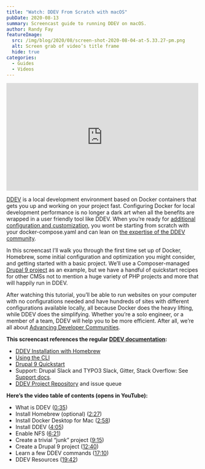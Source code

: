 ```yaml
---
title: "Watch: DDEV From Scratch with macOS"
pubDate: 2020-08-13
summary: Screencast guide to running DDEV on macOS.
author: Randy Fay
featureImage:
  src: /img/blog/2020/08/screen-shot-2020-08-04-at-5.33.27-pm.png
  alt: Screen grab of video’s title frame
  hide: true
categories:
  - Guides
  - Videos
---
```


<div class="video-container">
<iframe loading="lazy" title="DDEV from Scratch on macOS" width="500" height="281" src="https://www.youtube.com/embed/-firvjLr2hE?feature=oembed" frameborder="0" allow="accelerometer; autoplay; encrypted-media; gyroscope; picture-in-picture" allowfullscreen=""></iframe>
</div>

[DDEV](https://github.com/ddev/ddev) is a local development environment based on Docker containers that gets you up and working on your project fast. Configuring Docker for local development performance is no longer a dark art when all the benefits are wrapped in a user friendly tool like DDEV. When you’re ready for [additional configuration and customization](https://ddev.readthedocs.io/en/stable/users/extend/customization-extendibility/#extending-and-customizing-environments), you wont be starting from scratch with your docker-compose.yaml and can lean on [the expertise of the DDEV community](https://ddev.readthedocs.io/en/stable/users/support/).

In this screencast I’ll walk you through the first time set up of Docker, Homebrew, some initial configuration and optimization you might consider, and getting started with a basic project. We’ll use a Composer-managed [Drupal 9 project](https://ddev.readthedocs.io/en/stable/users/quickstart/#drupal) as an example, but we have a handful of quickstart recipes for other CMSs not to mention a huge variety of PHP projects and more that will happily run in DDEV.

After watching this tutorial, you’ll be able to run websites on your computer with no configurations needed and have hundreds of sites with different configurations available locally, all because Docker does the heavy lifting, while DDEV does the simplifying. Whether you’re a solo engineer, or a member of a team, DDEV will help you to be more efficient. After all, we’re all about [Advancing Developer Communities](/about/).

**This screencast references the regular [DDEV documentation](https://ddev.readthedocs.io/):**

- [DDEV Installation with Homebrew](https://ddev.readthedocs.io/en/stable/#homebrewlinuxbrew-macoslinux)
- [Using the CLI](https://ddev.readthedocs.io/en/stable/users/cli-usage/)
- [Drupal 9 Quickstart](https://ddev.readthedocs.io/en/stable/users/quickstart/#drupal)
- Support: Drupal Slack and TYPO3 Slack, Gitter, Stack Overflow: See [Support docs](https://ddev.readthedocs.io/en/stable/users/support/).
- [DDEV Project Repository](https://github.com/ddev/ddev) and issue queue

**Here’s the video table of contents (opens in YouTube):**

- What is DDEV ([0:35](https://youtu.be/-firvjLr2hE?t=31))
- Install Homebrew (optional) ([2:27](https://youtu.be/-firvjLr2hE?t=147))
- Install Docker Desktop for Mac ([2:58](https://youtu.be/-firvjLr2hE?t=178))
- Install DDEV ([4:05](https://youtu.be/-firvjLr2hE?t=244))
- Enable NFS ([6:21](https://youtu.be/-firvjLr2hE?t=381))
- Create a trivial “junk” project ([9:15](https://youtu.be/-firvjLr2hE?t=555))
- Create a Drupal 9 project ([12:40](https://youtu.be/-firvjLr2hE?t=760))
- Learn a few DDEV commands ([17:10](https://youtu.be/-firvjLr2hE?t=1030))
- DDEV Resources ([19:42](https://youtu.be/-firvjLr2hE?t=1182))
